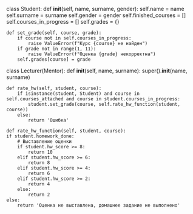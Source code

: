 class Student:
    def __init__(self, name, surname, gender):
        self.name = name
        self.surname = surname
        self.gender = gender
        self.finished_courses = []
        self.courses_in_progress = []
        self.grades = {}

    def set_grade(self, course, grade):
        if course not in self.courses_in_progress:
            raise ValueError(f"Курс {course} не найден")
        if grade not in range(1, 11):
            raise ValueError(f"Оценка {grade} некорректна")
        self.grades[course] = grade

class Lecturer(Mentor):
    def __init__(self, name, surname):
        super().__init__(name, surname)

    def rate_hw(self, student, course):
        if isinstance(student, Student) and course in self.courses_attached and course in student.courses_in_progress:
            student.set_grade(course, self.rate_hw_function(student, course))
        else:
            return 'Ошибка'

    def rate_hw_function(self, student, course):
    if student.homework_done:
        # Выставление оценки
        if student.hw_score >= 8:
            return 10
        elif student.hw_score >= 6:
            return 8
        elif student.hw_score >= 4:
            return 6
        elif student.hw_score >= 2:
            return 4
        else:
            return 2
    else:
        return 'Оценка не выставлена, домашнее задание не выполнено'